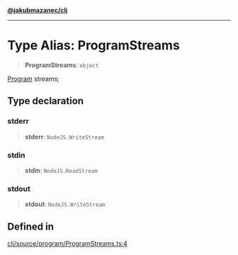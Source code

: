 [**@jakubmazanec/cli**](../README.md)

---

# Type Alias: ProgramStreams

> **ProgramStreams**: `object`

[Program](../classes/Program.md) streams;

## Type declaration

### stderr

> **stderr**: `NodeJS.WriteStream`

### stdin

> **stdin**: `NodeJS.ReadStream`

### stdout

> **stdout**: `NodeJS.WriteStream`

## Defined in

[cli/source/program/ProgramStreams.ts:4](https://github.com/jakubmazanec/tools/blob/3e339f67fc5b5cd011c28acb315570a2f29efedc/packages/cli/source/program/ProgramStreams.ts#L4)

